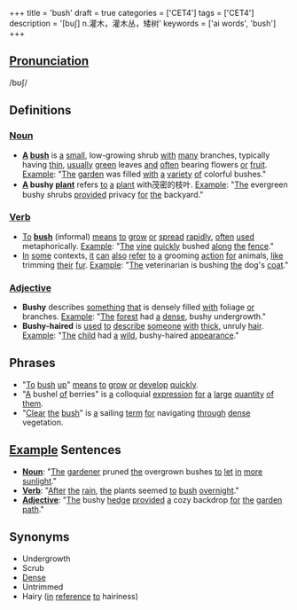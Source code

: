 +++
title = 'bush'
draft = true
categories = ['CET4']
tags = ['CET4']
description = '[bu∫] n.灌木，灌木丛，矮树'
keywords = ['ai words', 'bush']
+++

## [Pronunciation](/post/pronunciation/)
/bʊʃ/

## Definitions
### [Noun](/post/noun/)
- **[A](/post/a/) [bush](/post/bush/)** is [a](/post/a/) [small](/post/small/), low-growing shrub [with](/post/with/) [many](/post/many/) branches, typically having [thin](/post/thin/), [usually](/post/usually/) [green](/post/green/) leaves [and](/post/and/) [often](/post/often/) bearing flowers [or](/post/or/) [fruit](/post/fruit/). [Example](/post/example/): "[The](/post/the/) [garden](/post/garden/) was filled [with](/post/with/) [a](/post/a/) [variety](/post/variety/) [of](/post/of/) colorful bushes."
- **[A](/post/a/) bushy [plant](/post/plant/)** refers [to](/post/to/) [a](/post/a/) [plant](/post/plant/) with茂密的枝叶. [Example](/post/example/): "[The](/post/the/) evergreen bushy shrubs [provided](/post/provided/) privacy [for](/post/for/) [the](/post/the/) backyard."

### [Verb](/post/verb/)
- [To](/post/to/) **[bush](/post/bush/)** (informal) [means](/post/means/) [to](/post/to/) [grow](/post/grow/) [or](/post/or/) [spread](/post/spread/) [rapidly](/post/rapidly/), [often](/post/often/) [used](/post/used/) metaphorically. [Example](/post/example/): "[The](/post/the/) [vine](/post/vine/) [quickly](/post/quickly/) bushed [along](/post/along/) [the](/post/the/) [fence](/post/fence/)."
- [In](/post/in/) [some](/post/some/) contexts, [it](/post/it/) [can](/post/can/) [also](/post/also/) [refer](/post/refer/) [to](/post/to/) [a](/post/a/) grooming [action](/post/action/) [for](/post/for/) animals, [like](/post/like/) trimming [their](/post/their/) [fur](/post/fur/). [Example](/post/example/): "[The](/post/the/) veterinarian is bushing [the](/post/the/) dog's [coat](/post/coat/)."

### [Adjective](/post/adjective/)
- **Bushy** describes [something](/post/something/) [that](/post/that/) is densely filled [with](/post/with/) foliage [or](/post/or/) branches. [Example](/post/example/): "[The](/post/the/) [forest](/post/forest/) had [a](/post/a/) [dense](/post/dense/), bushy undergrowth."
- **Bushy-haired** is [used](/post/used/) [to](/post/to/) [describe](/post/describe/) [someone](/post/someone/) [with](/post/with/) [thick](/post/thick/), unruly [hair](/post/hair/). [Example](/post/example/): "[The](/post/the/) [child](/post/child/) had [a](/post/a/) [wild](/post/wild/), bushy-haired [appearance](/post/appearance/)."

## Phrases
- "[To](/post/to/) [bush](/post/bush/) [up](/post/up/)" [means](/post/means/) [to](/post/to/) [grow](/post/grow/) [or](/post/or/) [develop](/post/develop/) [quickly](/post/quickly/).
- "[A](/post/a/) bushel [of](/post/of/) berries" is [a](/post/a/) colloquial [expression](/post/expression/) [for](/post/for/) [a](/post/a/) [large](/post/large/) [quantity](/post/quantity/) [of](/post/of/) [them](/post/them/).
- "[Clear](/post/clear/) [the](/post/the/) [bush](/post/bush/)" is [a](/post/a/) sailing [term](/post/term/) [for](/post/for/) navigating [through](/post/through/) [dense](/post/dense/) vegetation.

## [Example](/post/example/) Sentences
- **[Noun](/post/noun/)**: "[The](/post/the/) [gardener](/post/gardener/) pruned [the](/post/the/) overgrown bushes [to](/post/to/) [let](/post/let/) [in](/post/in/) [more](/post/more/) [sunlight](/post/sunlight/)."
- **[Verb](/post/verb/)**: "[After](/post/after/) [the](/post/the/) [rain](/post/rain/), [the](/post/the/) plants seemed [to](/post/to/) [bush](/post/bush/) [overnight](/post/overnight/)."
- **[Adjective](/post/adjective/)**: "[The](/post/the/) bushy [hedge](/post/hedge/) [provided](/post/provided/) [a](/post/a/) cozy backdrop [for](/post/for/) [the](/post/the/) [garden](/post/garden/) [path](/post/path/)."

## Synonyms
- Undergrowth
- Scrub
- [Dense](/post/dense/)
- Untrimmed
- Hairy ([in](/post/in/) [reference](/post/reference/) [to](/post/to/) hairiness)
